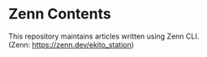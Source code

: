 # Zenn Contents
This repository maintains articles written using Zenn CLI.  
(Zenn: https://zenn.dev/ekito_station)
